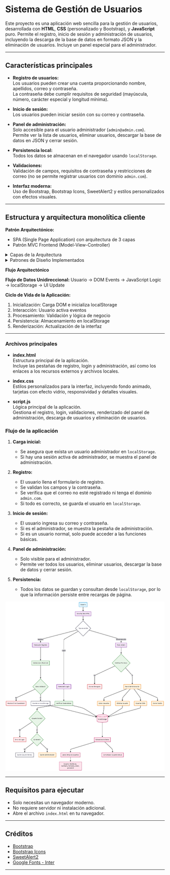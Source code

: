# Sistema de Gestión de Usuarios

Este proyecto es una aplicación web sencilla para la gestión de usuarios, desarrollada con **HTML**, **CSS** (personalizado y Bootstrap), y **JavaScript** puro. Permite el registro, inicio de sesión y administración de usuarios, incluyendo la descarga de la base de datos en formato JSON y la eliminación de usuarios. Incluye un panel especial para el administrador.

---

## Características principales

- **Registro de usuarios:**  
  Los usuarios pueden crear una cuenta proporcionando nombre, apellidos, correo y contraseña.  
  La contraseña debe cumplir requisitos de seguridad (mayúscula, número, carácter especial y longitud mínima).

- **Inicio de sesión:**  
  Los usuarios pueden iniciar sesión con su correo y contraseña.

- **Panel de administración:**  
  Solo accesible para el usuario administrador (`admin@admin.com`).  
  Permite ver la lista de usuarios, eliminar usuarios, descargar la base de datos en JSON y cerrar sesión.

- **Persistencia local:**  
  Todos los datos se almacenan en el navegador usando `localStorage`.

- **Validaciones:**  
  Validación de campos, requisitos de contraseña y restricciones de correo (no se permite registrar usuarios con dominio `admin.com`).

- **Interfaz moderna:**  
  Uso de Bootstrap, Bootstrap Icons, SweetAlert2 y estilos personalizados con efectos visuales.

---

## Estructura y arquitectura monolítica cliente


**Patrón Arquitectónico:**

* SPA (Single Page Application) con arquitectura de 3 capas
* Patrón MVC Frontend (Model-View-Controller)

<details>
<summary>Capas de la Arquitectura</summary>

### Capa de Presentación (View)

* HTML5 (Estructura semántica)
* Bootstrap 5 (Framework CSS)
* Bootstrap Icons (Iconografía)
* SweetAlert2 (Notificaciones)
* CSS personalizado (Estilos)

### Capa de Lógica (Controller)

Archivo: `script.js`

* Event Handlers (Eventos DOM)
* Validation Logic (Validaciones)
* Business Rules (Reglas de negocio)
* State Management (Gestión de estado)
* UI Updates (Actualización interfaz)

### Capa de Datos (Model)

Uso de `localStorage`

* `users[]` (Colección usuarios)
* `currentUser{}` (Usuario activo)
* JSON Structure (Estructura de datos)

</details>

<details>
<summary>Patrones de Diseño Implementados</summary>

* MVC para separación de responsabilidades
* SPA para carga dinámica
* Uso de patrones modulares en JavaScript

</details>

**Flujo Arquitectónico**

**Flujo de Datos Unidireccional:**
Usuario → DOM Events → JavaScript Logic → localStorage → UI Update

**Ciclo de Vida de la Aplicación:**

1. Inicialización: Carga DOM e inicializa localStorage
2. Interacción: Usuario activa eventos
3. Procesamiento: Validación y lógica de negocio
4. Persistencia: Almacenamiento en localStorage
5. Renderización: Actualización de la interfaz

---

### Archivos principales

- **index.html**  
  Estructura principal de la aplicación.  
  Incluye las pestañas de registro, login y administración, así como los enlaces a los recursos externos y archivos locales.

- **index.css**  
  Estilos personalizados para la interfaz, incluyendo fondo animado, tarjetas con efecto vidrio, responsividad y detalles visuales.

- **script.js**  
  Lógica principal de la aplicación.  
  Gestiona el registro, login, validaciones, renderizado del panel de administración, descarga de usuarios y eliminación de usuarios.

### Flujo de la aplicación

1. **Carga inicial:**  
   - Se asegura que exista un usuario administrador en `localStorage`.
   - Si hay una sesión activa de administrador, se muestra el panel de administración.

2. **Registro:**  
   - El usuario llena el formulario de registro.
   - Se validan los campos y la contraseña.
   - Se verifica que el correo no esté registrado ni tenga el dominio `admin.com`.
   - Si todo es correcto, se guarda el usuario en `localStorage`.

3. **Inicio de sesión:**  
   - El usuario ingresa su correo y contraseña.
   - Si es el administrador, se muestra la pestaña de administración.
   - Si es un usuario normal, solo puede acceder a las funciones básicas.

4. **Panel de administración:**  
   - Solo visible para el administrador.
   - Permite ver todos los usuarios, eliminar usuarios, descargar la base de datos y cerrar sesión.

5. **Persistencia:**  
   - Todos los datos se guardan y consultan desde `localStorage`, por lo que la información persiste entre recargas de página.


![Diagrama del flujo](Diagrama.png)

---

## Requisitos para ejecutar

- Solo necesitas un navegador moderno.
- No requiere servidor ni instalación adicional.
- Abre el archivo `index.html` en tu navegador.

---


## Créditos

- [Bootstrap](https://getbootstrap.com/)
- [Bootstrap Icons](https://icons.getbootstrap.com/)
- [SweetAlert2](https://sweetalert2.github.io/)
- [Google Fonts - Inter](https://fonts.google.com/specimen/Inter)

---


